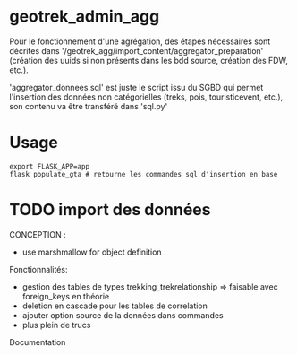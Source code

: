 # geotrek_admin_agg

Pour le fonctionnement d'une agrégation, des étapes nécessaires sont décrites dans '/geotrek_agg/import_content/aggregator_preparation' (création des uuids si non présents dans les bdd source, création des FDW, etc.).

'aggregator_donnees.sql' est juste le script issu du SGBD qui permet l'insertion des données non catégorielles (treks, pois, touristicevent, etc.), son contenu va être transféré dans 'sql.py'


# Usage

```
export FLASK_APP=app
flask populate_gta # retourne les commandes sql d'insertion en base

```

# TODO import des données
CONCEPTION :
- use marshmallow for object definition

Fonctionnalités:
- gestion des tables de types trekking_trekrelationship
               => faisable avec foreign_keys en théorie
- deletion en cascade pour les tables de correlation
- ajouter option source de la données dans commandes
- plus plein de trucs

Documentation
